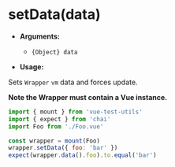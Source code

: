 # setData(data)

- **Arguments:**
  - `{Object} data`

- **Usage:**

Sets `Wrapper` `vm` data and forces update.

**Note the Wrapper must contain a Vue instance.**

```js
import { mount } from 'vue-test-utils'
import { expect } from 'chai'
import Foo from './Foo.vue'

const wrapper = mount(Foo)
wrapper.setData({ foo: 'bar' })
expect(wrapper.data().foo).to.equal('bar')
```